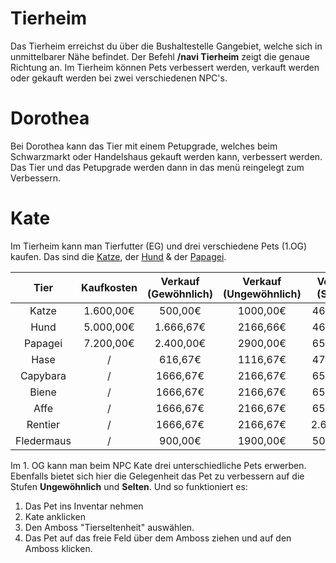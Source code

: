 # Tierheim

Das Tierheim erreichst du über die Bushaltestelle Gangebiet, welche sich in unmittelbarer Nähe befindet. Der Befehl **/navi Tierheim** zeigt die genaue Richtung an.
Im Tierheim können Pets verbessert werden, verkauft werden oder gekauft werden bei zwei verschiedenen NPC's.

# Dorothea

Bei Dorothea kann das Tier mit einem Petupgrade, welches beim Schwarzmarkt oder Handelshaus gekauft werden kann, verbessert werden. Das Tier und das Petupgrade werden dann in das menü reingelegt zum Verbessern.

# Kate

Im Tierheim kann man Tierfutter (EG) und drei verschiedene Pets (1.OG) kaufen. Das sind die [Katze](../../pages/pets/katze.md), der [Hund](../../pages/pets/hund.md) & der [Papagei](../../pages/pets/papagei.md).

| Tier | Kaufkosten | Verkauf (Gewöhnlich) | Verkauf (Ungewöhnlich) | Verkauf (Selten) | Verkauf (Episch) | Verkauf (Legendär) | Verkauf (Ultralegendär) |
|:-:|:-:|:-:|:-:|:-:|:-:|:-:|:-:|
| Katze | 1.600,00€ | 500,00€ | 1000,00€ | 4666,67€ | 7833,33€ | / | 11.000,00€ |
| Hund | 5.000,00€ | 1.666,67€ | 2166,66€ | 4666,67€ | 9000,0€ | / | 12.166,67€ |
| Papagei | 7.200,00€ | 2.400,00€ | 2900,00€ | 6566,67€ | 9733,33€ | / | 12.900,00€ |
| Hase | / | 616,67€ | 1116,67€ | 4783,33€ | 7950,0€ | / | 11.116,67€ |
| Capybara | / | 1666,67€ | 2166,67€ | 6566,67€ | 5.833,33€ | / | 12.166,67€ |
| Biene | / | 1666,67€ | 2166,67€ | 6566,67€ | 9000,00€ | / | / |
| Affe | / | 1666,67€ | 2166,67€ | 6566,67€ | 9000,00€ | / | / |
| Rentier | / | 1666,67€ | 2166,67€ | 2.666,67€ | 9000,00€ | / | / |
| Fledermaus | / | 900,00€ | 1900,00€ | 5066,67€ | 8233,33€ | / | / |


Im 1. OG kann man beim NPC Kate drei unterschiedliche Pets erwerben. Ebenfalls bietet sich hier die Gelegenheit das Pet zu verbessern auf die Stufen **Ungewöhnlich** und **Selten**. Und so funktioniert es:

1. Das Pet ins Inventar nehmen
2. Kate anklicken
3. Den Amboss "Tierseltenheit" auswählen.
4. Das Pet auf das freie Feld über dem Amboss ziehen und auf den Amboss klicken.
